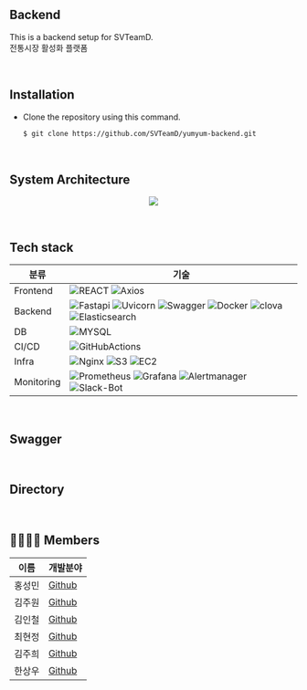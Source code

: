 ## **Backend**

This is a backend setup for SVTeamD.  
전통시장 활성화 플랫폼

<br>

## **Installation** 
- Clone the repository using this command.
    ```sh
    $ git clone https://github.com/SVTeamD/yumyum-backend.git
    ```

<br>

## **System Architecture**
<p align="center">
    <img src="https://user-images.githubusercontent.com/37575974/178742225-fca8a619-e666-4297-9dbb-3ee41336773f.png">
</p>

<br>

## **Tech stack**
| 분류  |  기술                                                                 |
| --   | --------------------------------------------------------------------- |
| Frontend | ![REACT](https://img.shields.io/badge/react-61DAFB?style=for-the-badge&logo=react&logoColor=black) ![Axios](https://img.shields.io/badge/Axios-black?style=for-the-badge&logo=Axios&logoColor=black) 
| Backend | ![Fastapi](https://img.shields.io/badge/fastapi-009688?style=for-the-badge&logo=Fastapi&logoColor=black) ![Uvicorn](https://img.shields.io/badge/Uvicorn-009688?style=for-the-badge&logo=Uvicorn&logoColor=black) ![Swagger](https://img.shields.io/badge/swagger-gray?style=for-the-badge&logo=Swagger&logoColor=green) ![Docker](https://img.shields.io/badge/docker-000000?style=for-the-badge&logo=docker&logoColor=blue) ![clova](https://img.shields.io/badge/clova-green?style=for-the-badge&logo=naver&logoColor=00DB9B) ![Elasticsearch](https://img.shields.io/badge/Elasticsearch-005571?style=for-the-badge&logo=Elasticsearch&logoColor=04B4AE)
| DB | ![MYSQL](https://img.shields.io/badge/mysql-4479A1?style=for-the-badge&logo=mysql&logoColor=white)                     
| CI/CD | ![GitHubActions](https://img.shields.io/badge/GitHubActions-9cf?style=for-the-badge&logo=GitHubActions&logoColor=blue)         
| Infra | ![Nginx](https://img.shields.io/badge/nginx-inactive?style=for-the-badge&logo=nginx&logoColor=009639) ![S3](https://img.shields.io/badge/S3-orange?style=for-the-badge&logo=AmazonS3&logoColor=569A31) ![EC2](https://img.shields.io/badge/EC2-white?style=for-the-badge&logo=AmazonEC2&logoColor=FF9900)
| Monitoring| ![Prometheus](https://img.shields.io/badge/Prometheus-white?style=for-the-badge&logo=Prometheus&logoColor=E6522C) ![Grafana](https://img.shields.io/badge/Grafana-white?style=for-the-badge&logo=Grafana&logoColor=F46800) ![Alertmanager](https://img.shields.io/badge/Alertmanager-black?style=for-the-badge&logo=Alertmanager&logoColor=F46800) ![Slack-Bot](https://img.shields.io/badge/Slack_Bot-black?style=for-the-badge&logo=Slack-Bot&logoColor=F46800)

<br>

## **Swagger**

<br>

## **Directory**

<br>

## **👨‍👨‍👧‍👦 Members**
| 이름  | 개발분야                          |  
| -----| -------------------------------- |
|홍성민 |  [Github]()   |
|김주원 |  [Github]()   |
|김인철 |  [Github]()   |
|최현정 |  [Github]()   |
|김주희 |  [Github]()   |
|한상우 |  [Github](https://github.com/sktkddn777)   |
  
  
  
